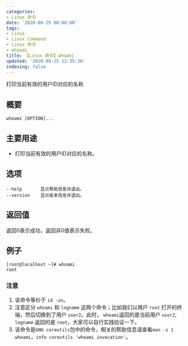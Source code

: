 ```yaml
---
categories:
- Linux 命令
date: '2020-09-25 08:00:00'
tags:
- Linux
- Linux Command
- Linux 命令
- whoami
title: 【Linux 命令】whoami
updated: '2020-09-25 12:35:30'
indexing: false
---
```


打印当前有效的用户ID对应的名称

## 概要

```shell
whoami [OPTION]...
```

## 主要用途

- 打印当前有效的用户ID对应的名称。

## 选项

```shell
--help       显示帮助信息并退出。
--version    显示版本信息并退出。
```

## 返回值

返回0表示成功，返回非0值表示失败。

## 例子

```shell
[root@localhost ~]# whoami
root
```

### 注意

1. 该命令等价于 `id -un`。
2. 注意区分 `whoami` 和 `logname` 这两个命令；比如我们以用户 `root` 打开的终端，然后切换到了用户 `user2`。此时， `whoami`返回的是当前用户 `user2`, `logname` 返回的是 `root`，大家可以自行实践验证一下。
3. 该命令是`GNU coreutils`包中的命令，相关的帮助信息请查看`man -s 1 whoami`，`info coreutils 'whoami invocation'`。

<!-- Linux命令行搜索引擎：https://jaywcjlove.github.io/linux-command/ -->
